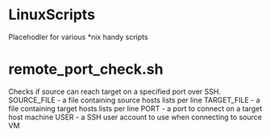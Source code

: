 LinuxScripts
============
Placehodler for various *nix handy scripts

remote_port_check.sh
====================
Checks if source can reach target on a specified port over SSH.
SOURCE_FILE - a file containing source hosts lists per line
TARGET_FILE - a file containing target hosts lists per line
PORT - a port to connect on a target host machine
USER - a SSH user account to use when connecting to source VM
